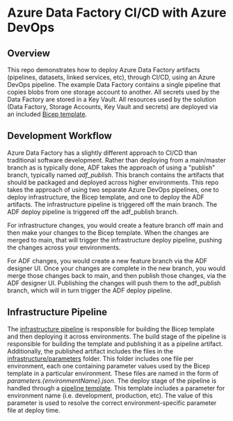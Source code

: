 # Azure Data Factory CI/CD with Azure DevOps

## Overview
This repo demonstrates how to deploy Azure Data Factory artifacts (pipelines, datasets, linked services, etc), through CI/CD, using an Azure DevOps pipeline.  The example Data Factory contains a single pipeline that copies blobs from one storage account to another.  All secrets used by the Data Factory are stored in a Key Vault.  All resources used by the solution (Data Factory, Storage Accounts, Key Vault and secrets) are deployed via an included [Bicep template](infrastructure/maintemplate.bicep).

## Development Workflow
Azure Data Factory has a slightly different approach to CI/CD than traditional software development.  Rather than deploying from a main/master branch as is typically done, ADF takes the approach of using a "publish" branch, typically named *adf_publish*.  This branch contains the artifacts that should be packaged and deployed across higher environments.  This repo takes the approach of using two separate Azure DevOps pipelines, one to deploy infrastructure, the Bicep template, and one to deploy the ADF artifacts.  The infrastructure pipeline is triggered off the main branch.  The ADF deploy pipeline is triggered off the adf_publish branch.

For infrastructure changes, you would create a feature branch off main and then make your changes to the Bicep template.  When the changes are merged to main, that will trigger the infrastructure deploy pipeline, pushing the changes across your environments.

For ADF changes, you would create a new feature branch via the ADF designer UI.  Once your changes are complete in the new branch, you would merge those changes back to main, and then publish those changes, via the ADF designer UI.  Publishing the changes will push them to the adf_publish branch, which will in turn trigger the ADF deploy pipeline.

## Infrastructure Pipeline
The [infrastructure pipeline](infrastructure/adf-infrastructure-deploy.yaml) is responsible for building the Bicep template and then deploying it across environments.  The build stage of the pipeline is responsible for building the template and publishing it as a pipeline artifact.  Additionally, the published artifact includes the files in the [infrastructure/parameters](infrastructure/parameters) folder.  This folder includes one file per environment, each one containing parameter values used by the Bicep template in a particular environment.  These files are named in the form of *parameters.{environmentName}.json*.  The deploy stage of the pipeline is handled through a [pipeline template](.pipelines/templates/deploy-infrastructure.yaml).  This template includes a parameter for environment name (i.e. development, production, etc).  The value of this parameter is used to resolve the correct environment-specific parameter file at deploy time.

